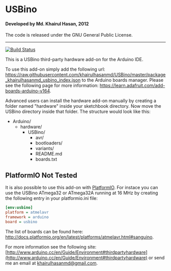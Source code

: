 # USBino
#### Developed by Md. Khairul Hasan, 2012

The code is released under the GNU General Public License.
_________
[![Build Status](https://travis-ci.org/Lauszus/USBino.svg?branch=master)](https://travis-ci.org/Lauszus/USBino)

This is a USBino third-party hardware add-on for the Arduino IDE.

To use this add-on simply add the following url: <https://raw.githubusercontent.com/khairulhasanmd/USBino/master/package_khairulhasanmd_usbino_index.json> to the Arduino boards manager. Please see the following page for more information: <https://learn.adafruit.com/add-boards-arduino-v164>.

Advanced users can install the hardware add-on manually by creating a folder named "hardware" inside your sketchbook directory. Now move the USBino directory inside that folder. The structure would look like this:

* Arduino/
	* hardware/
		* USBino/
			* avr/
			* bootloaders/
			* variants/
			* README.md
			* boards.txt

## PlatformIO Not Tested

It is also possible to use this add-on with [PlatformIO](https://platformio.org/). For instace you can use the USBino ATmega32 or ATmega32A running at 16 MHz by creating the following entry in your platformio.ini file:

```ini
[env:usbino]
platform = atmelavr
framework = arduino
board = usbino
```

The list of boards can be found here: <http://docs.platformio.org/en/latest/platforms/atmelavr.html#sanguino>.

For more information see the following site: [http://www.arduino.cc/en/Guide/Environment#thirdpartyhardware](http://www.arduino.cc/en/Guide/Environment#thirdpartyhardware)
or send me an email at <a href="mailto:khairulhasanmd@gmail.com?Subject=USBino">khairulhasanmd@gmail.com</a>.
